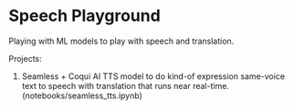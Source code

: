 Speech Playground
=================

Playing with ML models to play with speech and translation.

Projects:

1. Seamless + Coqui AI TTS model to do kind-of expression same-voice text to speech with translation that runs near real-time. (notebooks/seamless_tts.ipynb)